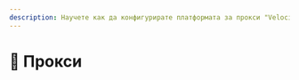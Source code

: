 ```yaml
---
description: Научете как да конфигурирате платформата за прокси "Velocity" по безопасен начин.
---
```


# 🔀 Прокси
